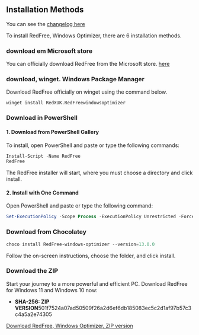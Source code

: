 ## Installation Methods

You can see the [changelog here](https://github.com/RedXUK/RedFree-Windows-Optimizer/blob/RedFree/changelog.md)

To install RedFree, Windows Optimizer, there are 6 installation methods.


### download em Microsoft store
You can officially download RedFree from the Microsoft store.
[here](https://apps.microsoft.com/detail/xp8m0w4jc5jhg9?hl=ko-KR&gl=KR)


### download, winget. Windows Package Manager
Download RedFree officially on winget using the command below.

```winget
winget install RedXUK.RedFreewindowsoptimizer
```


### Download in PowerShell

#### 1. Download from PowerShell Gallery

To install, open PowerShell and paste or type the following commands:

```powershell
Install-Script -Name RedFree
RedFree
```

The RedFree installer will start, where you must choose a directory and click install.

#### 2. Install with One Command

Open PowerShell and paste or type the following command:

```powershell
Set-ExecutionPolicy -Scope Process -ExecutionPolicy Unrestricted -Force; Invoke-Expression (Invoke-WebRequest -Uri "https://github.com/RedXUK/RedFree-Windows-Optimizer/raw/RedFree/installer.ps1" -UseBasicParsing).Content
```

### Download from Chocolatey

```powershell
choco install RedFree-windows-optimizer --version=13.0.0
```

Follow the on-screen instructions, choose the folder, and click install.

### Download the ZIP

Start your journey to a more powerful and efficient PC. Download RedFree for Windows 11 and Windows 10 now:

- **SHA-256: ZIP VERSION**501f7524a07ad50509f26a2d6ef6db185083ec5c2d1af97b57c3c4a5a2e74305

[Download RedFree, Windows Optimizer, ZIP version](https://github.com/RedXUK/RedFree-Windows-Optimizer/releases/download/RedFree16/RedFree-windows-optimizer.zip)